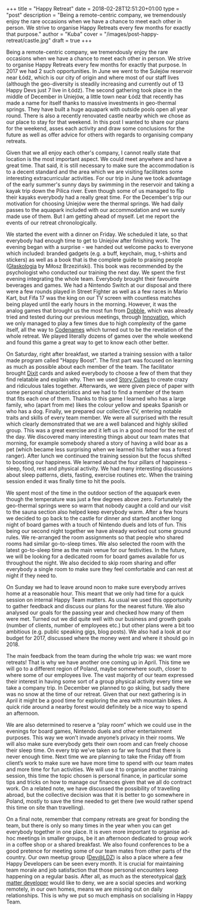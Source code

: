 +++
title = "Happy Retreat"
date = 2018-02-28T12:51:20+01:00
type = "post"
description = "Being a remote-centric company, we tremendously enjoy the rare occasions when we have a chance to meet each other in person. We strive to organise Happy Retreats every few months for exactly that purpose."
author = "Kuba"
cover = "/images/post-happy-retreat/castle.jpg"
draft = true
+++

Being a remote-centric company, we tremendously enjoy the rare occasions when we have a chance to meet each other in person. We strive to organise Happy Retreats every few months for exactly that purpose. In 2017 we had 2 such opportunities. In June we went to the Sulejów reservoir near Łódź, which is our city of origin and where most of our staff lives (although the geo-diversity is steadily increasing and currently out of 13 Happy Devs just 7 live in Łódź). The second gathering took place in the middle of December in Uniejów, a little town near Łódź that recently has made a name for itself thanks to massive investments in geo-thermal springs. They have built a huge aquapark with outside pools open all year round. There is also a recently renovated castle nearby which we chose as our place to stay for that weekend. In this post I wanted to share our plans for the weekend, asses each activity and draw some conclusions for the future as well as offer advice for others with regards to organising company retreats.

Given that we all enjoy each other's company, I cannot really state that location is the most important aspect. We could meet anywhere and have a great time. That said, it is still necessary to make sure the accommodation is to a decent standard and the area which we are visiting facilitates some interesting extracurricular activities. For our trip in June we took advantage of the early summer's sunny days by swimming in the reservoir and taking a kayak trip down the Pilica river. Even though some of us managed to flip their kayaks everybody had a really great time. For the December's trip our motivation for choosing Uniejów were the thermal springs. We had daily passes to the aquapark included with our accommodation and we surely made use of them. But I am getting ahead of myself. Let me report the events of our retreat chronologically.

We started the event with a dinner on Friday. We scheduled it late, so that everybody had enough time to get to Uniejów after finishing work. The evening began with a surprise - we handed out welcome packs to everyone which included: branded gadgets (e.g. a buff, keychain, mug, t-shirts and stickers) as well as a book that is the complete guide to praising people ([Głaskologia](http://lubimyczytac.pl/ksiazka/198919/glaskologia-faktyczne-reguly-motywowania-i-rozumienia-motywacji) by Miłosz Brzeziński). This book was recommended by the psychologist who conducted our training the next day. We spent the first evening integrating the whole team. Everybody brought their favouirte beverages and games. We had a Nintendo Switch at our disposal and there were a few rounds played in Street Fighter as well as a few races in Mario Kart, but Fifa 17 was the king on our TV screen with countless matches being played until the early hours in the morning. However, it was the analog games that brought us the most fun from [Dobble](https://boardgamegeek.com/boardgame/63268/spot-it), which was already tried and tested during our previous meetings, through [Innovation](https://boardgamegeek.com/boardgame/63888/innovation), which we only managed to play a few times due to high complexity of the game itself, all the way to [Codenames](https://boardgamegeek.com/boardgame/178900/codenames) which turned out to be the revelation of the whole retreat. We played literally dozens of games over the whole weekend and found this game a great way to get to know each other better.

On Saturday, right after breakfast, we started a training session with a tailor made program called "Happy Boost". The first part was focused on learning as much as possible about each member of the team. The facilitator brought [Dixit](https://boardgamegeek.com/boardgame/39856/dixit) cards and asked everybody to choose a few of them that they find relatable and explain why. Then we used [Story Cubes](https://boardgamegeek.com/boardgame/20545/rorys-story-cubes) to create crazy and ridiculous tales together. Afterwards, we were given piece of paper with some personal characteristics and we had to find a member of the team that fits each one of them. Thanks to this game I learned who has a large family, who (apart from me) likes the colour yellow and speaks Spanish or who has a dog. Finally, we prepared our collective CV, entering notable traits and skills of every team member. We were all surprised with the result which clearly demonstrated that we are a well balanced and highly skilled group. This was a great exercise and it left us in a good mood for the rest of the day. We discovered many interesting things about our team mates that morning, for example somebody shared a story of having a wild boar as a pet (which became less surprising when we learned his father was a forest ranger). After lunch we continued the training session but the focus shifted to boosting our happiness. We learned about the four pillars of happiness - sleep, food, rest and physical activity. We had many interesting discussions about sleep patterns, diets, fasting, exercise routines etc. When the training session ended it was finally time to hit the pools.

We spent most of the time in the outdoor section of the aquapark even though the temperature was just a few degrees above zero. Fortunately the geo-thermal springs were so warm that nobody caught a cold and our visit to the sauna section also helped keep everybody warm. After a few hours we decided to go back to the castle for dinner and started another long night of board games with a touch of Nintendo duels and lots of fun. This being our second night together we have already worked out some ground rules. We re-arranged the room assignments so that people who shared rooms had similar go-to-sleep times. We also selected the room with the latest go-to-sleep time as the main venue for our festivities. In the future, we will be looking for a dedicated room for board games available for us throughout the night. We also decided to skip room sharing and offer everybody a single room to make sure they feel comfortable and can rest at night if they need to.

On Sunday we had to leave around noon to make sure everybody arrives home at a reasonable hour. This meant that we only had time for a quick session on internal Happy Team matters. As usual we used this opportunity to gather feedback and discuss our plans for the nearest future. We also analysed our goals for the passing year and checked how many of them were met. Turned out we did quite well with our business and growth goals (number of clients, number of employees etc.) but other plans were a bit too ambitious (e.g. public speaking gigs, blog posts). We also had a look at our budget for 2017, discussed where the money went and where it should go in 2018.

The main feedback from the team during the whole trip was: we want more retreats! That is why we have another one coming up in April. This time we will go to a different region of Poland, maybe somewhere south, closer to where some of our employees live. The vast majority of our team expressed their interest in having some sort of a group physical activity every time we take a company trip. In December we planned to go skiing, but sadly there was no snow at the time of our retreat. Given that our next gathering is in April it might be a good time for exploring the area with mountain bikes. A quick ride around a nearby forest would definitely be a nice way to spend an afternoon.

We are also determined to reserve a “play room” which we could use in the evenings for board games, Nintendo duels and other entertainment purposes. This way we won’t invade anyone’s privacy in their rooms. We will also make sure everybody gets their own room and can freely choose their sleep time.
On every  trip we’ve taken so far we found that there is never enough time. Next time we are planning to take the Friday off from client’s work to make sure we have more time to spend with our team mates and more time for fun activities. We will use it to organise another training session, this time the topic chosen is personal finance, in particular some tips and tricks on how to manage our finances given that we all do contract work. On a related note, we have discussed the possibility of travelling abroad, but the collective decision was that it is better to go somewhere in Poland, mostly to save the time needed to get there (we would rather spend this time on site than travelling).

On a final note, remember that company retreats are great for bonding the team, but there is only so many times in the year when you can get everybody together in one place. It is even more important to organise ad-hoc meetings in smaller groups, be it an afternoon dedicated to group work in a coffee shop or a shared breakfast. We also found conferences to be a good pretence for meeting some of our team mates from other parts of the country. Our own meetup group ([Dev@LDZ](https://www.meetup.com/dev-LDZ/)) is also a place where a few Happy Developers can be seen every month. It is crucial for maintaining team morale and job satisfaction that those personal encounters keep happening on a regular basis. After all, as much as the stereotypical [dark matter developer](https://www.hanselman.com/blog/DarkMatterDevelopersTheUnseen99.aspx) would like to deny, we are a social species and working remotely, in our own homes, means we are missing out on daily relationships. This is why we put so much emphasis on socialising in Happy Team.

